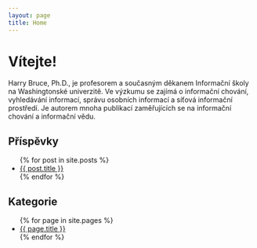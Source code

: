 ```yaml
---
layout: page
title: Home
---
```


# Vítejte!

Harry Bruce, Ph.D., je profesorem a současným děkanem Informační školy na Washingtonské univerzitě. Ve výzkumu se zajímá o informační chování, vyhledávání informací, správu osobních informací a síťová informační prostředí. Je autorem mnoha publikací zaměřujících se na informační chování a informační vědu.

## Příspěvky

<ul>
  {% for post in site.posts %}
    <li>
      <a href="{{ site.baseurl }}{{ post.url }}">{{ post.title }}</a>
    </li>
  {% endfor %}
</ul>

## Kategorie

<ul>
  {% for page in site.pages %}
    <li>
      <a href="{{ site.baseurl }}{{ page.url }}">{{ page.title }}</a>
    </li>
  {% endfor %}
</ul>
